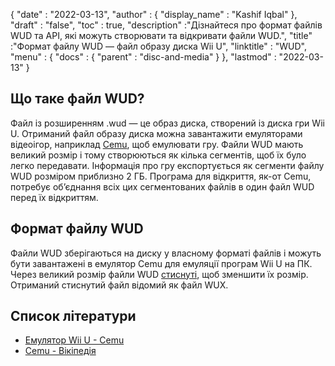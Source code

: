 {
  "date" : "2022-03-13",
  "author" : {
    "display_name" : "Kashif Iqbal"
},
  "draft" : "false",
   "toc" : true,
  "description" :"Дізнайтеся про формат файлів WUD та API, які можуть створювати та відкривати файли WUD.",
  "title" :"Формат файлу WUD — файл образу диска Wii U",
  "linktitle" : "WUD",
  "menu" : {
    "docs" : {
      "parent" : "disc-and-media"
}
},
  "lastmod" : "2022-03-13"
}

## Що таке файл WUD?

Файл із розширенням .wud — це образ диска, створений із диска гри Wii U. Отриманий файл образу диска можна завантажити емуляторами відеоігор, наприклад [Cemu](https://cemu.info/), щоб емулювати гру. Файли WUD мають великий розмір і тому створюються як кілька сегментів, щоб їх було легко передавати. Інформація про гру експортується як сегменти файлу WUD розміром приблизно 2 ГБ. Програма для відкриття, як-от Cemu, потребує об’єднання всіх цих сегментованих файлів в один файл WUD перед їх відкриттям.

## Формат файлу WUD

Файли WUD зберігаються на диску у власному форматі файлів і можуть бути завантажені в емулятор Cemu для емуляції програм Wii U на ПК. Через великий розмір файли WUD [стиснуті](/uk/compression/), щоб зменшити їх розмір. Отриманий стиснутий файл відомий як файл WUX.

## Список літератури

* [Емулятор Wii U - Cemu](https://cemu.info/)
* [Cemu - Вікіпедія](https://en.wikipedia.org/wiki/Cemu)

